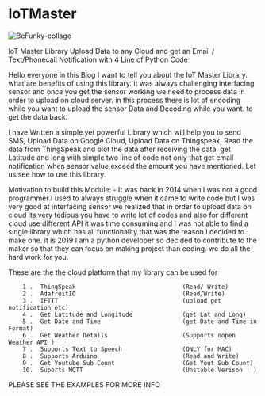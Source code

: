 # IoTMaster

![BeFunky-collage](https://user-images.githubusercontent.com/39345855/55261551-a53b7580-5241-11e9-8190-e811dc25fcdd.jpg)



IoT Master Library Upload Data to any Cloud and get an Email / Text/Phonecall Notification with 4 Line of Python Code

Hello everyone in this Blog I want to tell you about the IoT Master Library. what are benefits of using this library. it was always challenging interfacing sensor and once you get the sensor working we need to process data in order to upload on cloud server. in this process there is lot of encoding while you want to upload the sensor Data and Decoding while you want. to get the data back.

I have Written a simple yet powerful Library which will help you to send SMS, Upload Data on Google Cloud, Upload Data on Thingspeak, Read the data from ThingSpeak and plot the data after receiving the data. get Latitude and long with simple two line of code not only that get email notification when sensor value exceed the amount you have mentioned. Let us see how to use this library.

Motivation to build this Module: - It was back in 2014 when I was not a good programmer I used to always struggle when it came to write code but I was very good at interfacing sensor we realized that in order to upload data on cloud its very tedious you have to write lot of codes and also for different cloud use different API it was time consuming and I was not able to find a single library which has all functionality that was the reason I decided to make one. it is 2019 I am a python developer so decided to contribute to the maker so that they can focus on making project than coding. we do all the hard work for you.

These are the the cloud platform that my library can be used for


        1 .  ThingSpeak                              (Read/ Write)
        2 .  AdafruitIO                              (Read/Write)
        3 .  IFTTT                                   (upload get notification etc)
        4 .  Get Latitude and Longitude              (get Lat and Long)
        5 .  Get Date and Time                       (get Date and Time in Format)
        6 .  Get Weather Details                     (Supports oopen Weather API )
        7 .  Supports Text to Speech                 (ONLY for MAC)
        8 .  Supports Arduino                        (Read and Write)
        9 .  Get Youtube Sub Count                   (Get Yout Sub Count)
        10.  Suports MQTT                            (Unstable Verison ! )
        
PLEASE SEE THE EXAMPLES FOR MORE INFO 
